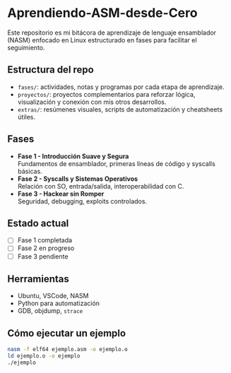# Aprendiendo-ASM-desde-Cero

Este repositorio es mi bitácora de aprendizaje de lenguaje ensamblador (NASM) enfocado en Linux estructurado en fases para facilitar el seguimiento.

## Estructura del repo

- `fases/`: actividades, notas y programas por cada etapa de aprendizaje.
- `proyectos/`: proyectos complementarios para reforzar lógica, visualización y conexión con mis otros desarrollos.
- `extras/`: resúmenes visuales, scripts de automatización y cheatsheets útiles.

## Fases

- **Fase 1 - Introducción Suave y Segura**  
  Fundamentos de ensamblador, primeras líneas de código y syscalls básicas.
- **Fase 2 - Syscalls y Sistemas Operativos**  
  Relación con SO, entrada/salida, interoperabilidad con C.
- **Fase 3 - Hackear sin Romper**  
  Seguridad, debugging, exploits controlados.

## Estado actual

- [ ] Fase 1 completada
- [ ] Fase 2 en progreso
- [ ] Fase 3 pendiente

## Herramientas

- Ubuntu, VSCode, NASM
- Python para automatización
- GDB, objdump, `strace`

## Cómo ejecutar un ejemplo

```bash
nasm -f elf64 ejemplo.asm -o ejemplo.o
ld ejemplo.o -o ejemplo
./ejemplo
```
